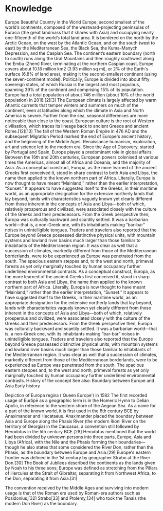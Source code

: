# Knowledge
Europe Beautiful Country in the World
Europe, second smallest of the world’s continents, composed of the westward-projecting peninsulas of Eurasia (the great landmass that it shares with Asia) and occupying nearly one-fifteenth of the world’s total land area. It is bordered on the north by the Arctic Ocean, on the west by the Atlantic Ocean, and on the south (west to east) by the Mediterranean Sea, the Black Sea, the Kuma-Manych Depression, and the Caspian Sea. The continent’s eastern boundary (north to south) runs along the Ural Mountains and then roughly southwest along the Emba (Zhem) River, terminating at the northern Caspian coast.
Europe covers about 10.18 million km2 (3.93 million sq mi), or 2% of the Earth's surface (6.8% of land area), making it the second-smallest continent (using the seven-continent model). Politically, Europe is divided into about fifty sovereign states, of which Russia is the largest and most populous, spanning 39% of the continent and comprising 15% of its population. Europe had a total population of about 746 million (about 10% of the world population) in 2018.[2][3] The European climate is largely affected by warm Atlantic currents that temper winters and summers on much of the continent, even at latitudes along which the climate in Asia and North America is severe. Further from the sea, seasonal differences are more noticeable than close to the coast.
European culture is the root of Western civilisation, which traces its lineage back to ancient Greece and ancient Rome.[12][13] The fall of the Western Roman Empire in 476 AD and the subsequent Migration Period marked the end of Europe's ancient history, and the beginning of the Middle Ages. Renaissance humanism, exploration, art and science led to the modern era. Since the Age of Discovery, started by Portugal and Spain, Europe played a predominant role in global affairs. Between the 16th and 20th centuries, European powers colonised at various times the Americas, almost all of Africa and Oceania, and the majority of Asia.
As a conceptual construct, Europa, as the more learned of the ancient Greeks first conceived it, stood in sharp contrast to both Asia and Libya, the name then applied to the known northern part of Africa. Literally, Europa is now thought to have meant “Mainland,” rather than the earlier interpretation, “Sunset.” It appears to have suggested itself to the Greeks, in their maritime world, as an appropriate designation for the extensive northerly lands that lay beyond, lands with characteristics vaguely known yet clearly different from those inherent in the concepts of Asia and Libya—both of which, relatively prosperous and civilized, were associated closely with the culture of the Greeks and their predecessors. From the Greek perspective then, Europa was culturally backward and scantily settled. It was a barbarian world—that is, a non-Greek one, with its inhabitants making “bar-bar” noises in unintelligible tongues. Traders and travelers also reported that the Europe beyond Greece possessed distinctive physical units, with mountain systems and lowland river basins much larger than those familiar to inhabitants of the Mediterranean region. It was clear as well that a succession of climates, markedly different from those of the Mediterranean borderlands, were to be experienced as Europe was penetrated from the south. The spacious eastern steppes and, to the west and north, primeval forests as yet only marginally touched by human occupancy further underlined environmental contrasts.
As a conceptual construct, Europa, as the more learned of the ancient Greeks first conceived it, stood in sharp contrast to both Asia and Libya, the name then applied to the known northern part of Africa. Literally, Europa is now thought to have meant “Mainland,” rather than the earlier interpretation, “Sunset.” It appears to have suggested itself to the Greeks, in their maritime world, as an appropriate designation for the extensive northerly lands that lay beyond, lands with characteristics vaguely known yet clearly different from those inherent in the concepts of Asia and Libya—both of which, relatively prosperous and civilized, were associated closely with the culture of the Greeks and their predecessors. From the Greek perspective then, Europa was culturally backward and scantily settled. It was a barbarian world—that is, a non-Greek one, with its inhabitants making “bar-bar” noises in unintelligible tongues. Traders and travelers also reported that the Europe beyond Greece possessed distinctive physical units, with mountain systems and lowland river basins much larger than those familiar to inhabitants of the Mediterranean region. It was clear as well that a succession of climates, markedly different from those of the Mediterranean borderlands, were to be experienced as Europe was penetrated from the south. The spacious eastern steppes and, to the west and north, primeval forests as yet only marginally touched by human occupancy further underlined environmental contrasts.
History of the concept
See also: Boundary between Europe and Asia
Early history

Depiction of Europa regina ('Queen Europe') in 1582
The first recorded usage of Eurṓpē as a geographic term is in the Homeric Hymn to Delian Apollo, in reference to the western shore of the Aegean Sea. As a name for a part of the known world, it is first used in the 6th century BCE by Anaximander and Hecataeus. Anaximander placed the boundary between Asia and Europe along the Phasis River (the modern Rioni River on the territory of Georgia) in the Caucasus, a convention still followed by Herodotus in the 5th century BCE.[28] Herodotus mentioned that the world had been divided by unknown persons into three parts, Europe, Asia and Libya (Africa), with the Nile and the Phasis forming their boundaries—though he also states that some considered the River Don, rather than the Phasis, as the boundary between Europe and Asia.[29] Europe's eastern frontier was defined in the 1st century by geographer Strabo at the River Don.[30] The Book of Jubilees described the continents as the lands given by Noah to his three sons; Europe was defined as stretching from the Pillars of Hercules at the Strait of Gibraltar, separating it from Northwest Africa, to the Don, separating it from Asia.[31]

The convention received by the Middle Ages and surviving into modern usage is that of the Roman era used by Roman-era authors such as Posidonius,[32] Strabo[33] and Ptolemy,[34] who took the Tanais (the modern Don River) as the boundary.

